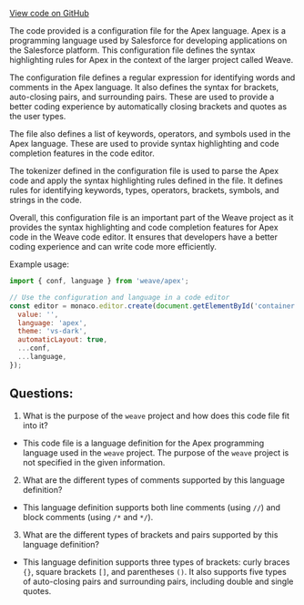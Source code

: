 [View code on GitHub](https://github.com/wandb/weave/weave/frontend/assets/apex.1cf1d441.js)

The code provided is a configuration file for the Apex language. Apex is a programming language used by Salesforce for developing applications on the Salesforce platform. This configuration file defines the syntax highlighting rules for Apex in the context of the larger project called Weave.

The configuration file defines a regular expression for identifying words and comments in the Apex language. It also defines the syntax for brackets, auto-closing pairs, and surrounding pairs. These are used to provide a better coding experience by automatically closing brackets and quotes as the user types.

The file also defines a list of keywords, operators, and symbols used in the Apex language. These are used to provide syntax highlighting and code completion features in the code editor.

The tokenizer defined in the configuration file is used to parse the Apex code and apply the syntax highlighting rules defined in the file. It defines rules for identifying keywords, types, operators, brackets, symbols, and strings in the code.

Overall, this configuration file is an important part of the Weave project as it provides the syntax highlighting and code completion features for Apex code in the Weave code editor. It ensures that developers have a better coding experience and can write code more efficiently. 

Example usage:

```javascript
import { conf, language } from 'weave/apex';

// Use the configuration and language in a code editor
const editor = monaco.editor.create(document.getElementById('container'), {
  value: '',
  language: 'apex',
  theme: 'vs-dark',
  automaticLayout: true,
  ...conf,
  ...language,
});
```
## Questions: 
 1. What is the purpose of the `weave` project and how does this code file fit into it?
- This code file is a language definition for the Apex programming language used in the `weave` project. The purpose of the `weave` project is not specified in the given information.

2. What are the different types of comments supported by this language definition?
- This language definition supports both line comments (using `//`) and block comments (using `/*` and `*/`).

3. What are the different types of brackets and pairs supported by this language definition?
- This language definition supports three types of brackets: curly braces `{}`, square brackets `[]`, and parentheses `()`. It also supports five types of auto-closing pairs and surrounding pairs, including double and single quotes.